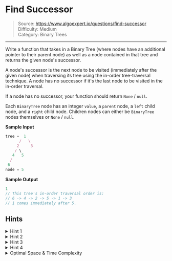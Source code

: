 # Find Successor
> Source: https://www.algoexpert.io/questions/find-successor  
> Difficulty: Medium  
> Category: Binary Trees
---

Write a function that takes in a Binary Tree (where nodes have an additional 
pointer to their parent node) as well as a node contained in that tree and 
returns the given node's successor.

A node's successor is the next node to be visited (immediately after the given
node) when traversing its tree using the in-order tree-traversal technique. A
node has no successor if it's the last node to be visited in the in-order
traversal.

If a node has no successor, your function should return `None` / `null`.

Each `BinaryTree` node has an integer `value`, a `parent` node, a `left` child
node, and a `right` child node. Children nodes can either be `BinaryTree` nodes
themselves or `None` / `null`.

**Sample Input**
```javascript
tree =  1
      /   \
     2     3
    / \ 
   4   5
  /
 6
node = 5
```

**Sample Output**
```javascript
1
// This tree's in-order traversal order is:
// 6 -> 4 -> 2 -> 5 -> 1 -> 3
// 1 comes immediately after 5.
```

## Hints

<details>
<summary>Hint 1</summary>
Start by performing an in-order traversal of the tree and storing the nodes in 
an array as you go. Then, traverse the nodes that you've stored; once you find 
the input node, return the node immediately after it in the array.
</details>

<details>
<summary>Hint 2</summary>
Can you think of a more time-efficient way to solve this problem without 
performing the entire in-order traversal?
</details>

<details>
<summary>Hint 3</summary>
Use the fact that each node has a pointer to its parent to solve this problem in 
O(h) time, where h is the height of the tree.
</details>

<details>
<summary>Hint 4</summary>
If the given node has a right subtree, then the next node in the in-order traversal 
is simply the leftmost node in that right subtree. If it doesn't have a right subtree, 
then we need to traverse up the tree looking for an ancestor of this node that contains 
the node in question in its left subtree. The first node that we find that contains 
the input node in its left subtree is the one that will be visited next in the 
in-order traversal. If we reach the root node, and the input node isn't in the 
root node's left subtree, then the input node has no successor, because it must 
be the rightmost node of entire tree.
</details>


<details>
<summary>Optimal Space &amp; Time Complexity</summary>
O(h) time | O(1) space - where h is the height of the tree
</details>



